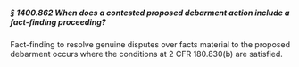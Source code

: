 ##### § 1400.862 When does a contested proposed debarment action include a fact-finding proceeding? #####

Fact-finding to resolve genuine disputes over facts material to the proposed debarment occurs where the conditions at 2 CFR 180.830(b) are satisfied.